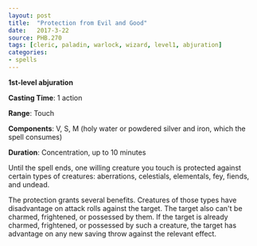 ```yaml
---
layout: post
title:  "Protection from Evil and Good"
date:   2017-3-22
source: PHB.270
tags: [cleric, paladin, warlock, wizard, level1, abjuration]
categories:
- spells
---
```


**1st-level abjuration**

**Casting Time**: 1 action

**Range**: Touch

**Components**: V, S, M (holy water or powdered silver and iron, which the spell consumes)

**Duration**: Concentration, up to 10 minutes

Until the spell ends, one willing creature you touch is protected against certain types of creatures: aberrations, celestials, elementals, fey, fiends, and undead.

The protection grants several benefits. Creatures of those types have disadvantage on attack rolls against the target. The target also can't be charmed, frightened, or possessed by them. If the target is already charmed, frightened, or possessed by such a creature, the target has advantage on any new saving throw against the relevant effect.
